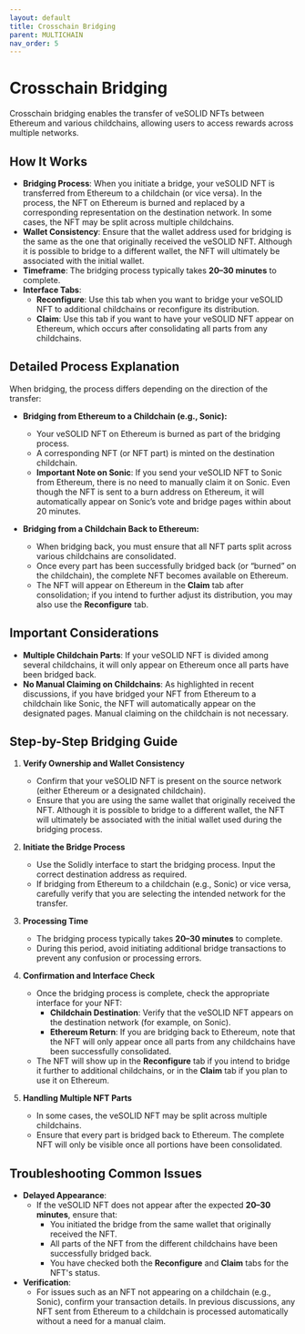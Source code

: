 ```yaml
---
layout: default
title: Crosschain Bridging
parent: MULTICHAIN
nav_order: 5
---
```


# Crosschain Bridging

Crosschain bridging enables the transfer of veSOLID NFTs between Ethereum and various childchains, allowing users to access rewards across multiple networks.

## How It Works

- **Bridging Process**: When you initiate a bridge, your veSOLID NFT is transferred from Ethereum to a childchain (or vice versa). In the process, the NFT on Ethereum is burned and replaced by a corresponding representation on the destination network. In some cases, the NFT may be split across multiple childchains.
- **Wallet Consistency**: Ensure that the wallet address used for bridging is the same as the one that originally received the veSOLID NFT. Although it is possible to bridge to a different wallet, the NFT will ultimately be associated with the initial wallet.
- **Timeframe**: The bridging process typically takes **20–30 minutes** to complete.
- **Interface Tabs**:
  - **Reconfigure**: Use this tab when you want to bridge your veSOLID NFT to additional childchains or reconfigure its distribution.
  - **Claim**: Use this tab if you want to have your veSOLID NFT appear on Ethereum, which occurs after consolidating all parts from any childchains.

## Detailed Process Explanation

When bridging, the process differs depending on the direction of the transfer:

- **Bridging from Ethereum to a Childchain (e.g., Sonic):**
  - Your veSOLID NFT on Ethereum is burned as part of the bridging process.
  - A corresponding NFT (or NFT part) is minted on the destination childchain.
  - **Important Note on Sonic**: If you send your veSOLID NFT to Sonic from Ethereum, there is no need to manually claim it on Sonic. Even though the NFT is sent to a burn address on Ethereum, it will automatically appear on Sonic’s vote and bridge pages within about 20 minutes.

- **Bridging from a Childchain Back to Ethereum:**
  - When bridging back, you must ensure that all NFT parts split across various childchains are consolidated.
  - Once every part has been successfully bridged back (or “burned” on the childchain), the complete NFT becomes available on Ethereum.
  - The NFT will appear on Ethereum in the **Claim** tab after consolidation; if you intend to further adjust its distribution, you may also use the **Reconfigure** tab.

<!-- [FLOWCHART PLACEHOLDER] -->

## Important Considerations

- **Multiple Childchain Parts**: If your veSOLID NFT is divided among several childchains, it will only appear on Ethereum once all parts have been bridged back.
- **No Manual Claiming on Childchains**: As highlighted in recent discussions, if you have bridged your NFT from Ethereum to a childchain like Sonic, the NFT will automatically appear on the designated pages. Manual claiming on the childchain is not necessary.

## Step-by-Step Bridging Guide

1. **Verify Ownership and Wallet Consistency**  
   - Confirm that your veSOLID NFT is present on the source network (either Ethereum or a designated childchain).  
   - Ensure that you are using the same wallet that originally received the NFT. Although it is possible to bridge to a different wallet, the NFT will ultimately be associated with the initial wallet used during the bridging process.

2. **Initiate the Bridge Process**  
   - Use the Solidly interface to start the bridging process. Input the correct destination address as required.  
   - If bridging from Ethereum to a childchain (e.g., Sonic) or vice versa, carefully verify that you are selecting the intended network for the transfer.

3. **Processing Time**  
   - The bridging process typically takes **20–30 minutes** to complete.  
   - During this period, avoid initiating additional bridge transactions to prevent any confusion or processing errors.

4. **Confirmation and Interface Check**  
   - Once the bridging process is complete, check the appropriate interface for your NFT:
     - **Childchain Destination**: Verify that the veSOLID NFT appears on the destination network (for example, on Sonic).
     - **Ethereum Return**: If you are bridging back to Ethereum, note that the NFT will only appear once all parts from any childchains have been successfully consolidated.
   - The NFT will show up in the **Reconfigure** tab if you intend to bridge it further to additional childchains, or in the **Claim** tab if you plan to use it on Ethereum.

5. **Handling Multiple NFT Parts**  
   - In some cases, the veSOLID NFT may be split across multiple childchains.  
   - Ensure that every part is bridged back to Ethereum. The complete NFT will only be visible once all portions have been consolidated.

## Troubleshooting Common Issues

- **Delayed Appearance**:  
  - If the veSOLID NFT does not appear after the expected **20–30 minutes**, ensure that:
    - You initiated the bridge from the same wallet that originally received the NFT.
    - All parts of the NFT from the different childchains have been successfully bridged back.
    - You have checked both the **Reconfigure** and **Claim** tabs for the NFT's status.
- **Verification**:  
  - For issues such as an NFT not appearing on a childchain (e.g., Sonic), confirm your transaction details. In previous discussions, any NFT sent from Ethereum to a childchain is processed automatically without a need for a manual claim.



